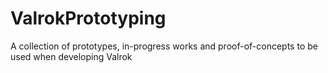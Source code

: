 # ValrokPrototyping
A collection of prototypes, in-progress works and proof-of-concepts to be used when developing Valrok

